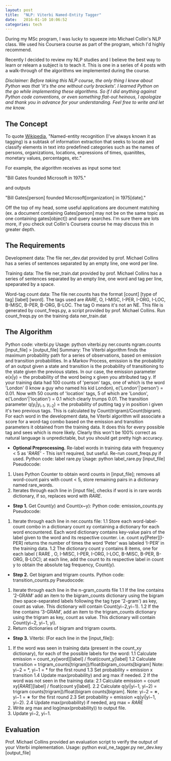 ```yaml
---
layout: post
title:  "NLP: Viterbi Named-Entity Tagger"
date:   2016-01-10 10:06:52
categories: tech
---
```


During my MSc program, I was lucky to squeeze into Michael Collin's NLP class. We used his Coursera course as part of the program, which I'd highly recommend.

Recently I decided to review my NLP studies and I believe the best way to learn or relearn a subject is to teach it. This is one in a series of 4 posts with a walk-through of the algorithms we implemented during the course.

*Disclaimer: Before taking this NLP course, the only thing I knew about Python was that 'it's the one without curly brackets'. I learned Python on the go while implementing these algorithms. So if I did anything against Python code conventions, or even something flat-out heinous, I apologize and thank you in advance for your understanding. Feel free to write and let me know.*

## The Concept

To quote [Wikipedia](https://wikipedia.org), "Named-entity recognition (I've always known it as tagging) is a subtask of information extraction that seeks to locate and classify elements in text into predefined categories such as the names of persons, organizations, locations, expressions of times, quanitites, monetary values, percentages, etc."

For example, the algorithm receives as input some text

"Bill Gates founded Microsoft in 1975."

and outputs

"Bill Gates[person] founded Microsoft[organization] in 1975[date]."

Off the top of my head, some useful applications are document matching (ex. a document containing Gates[person] may not be on the same topic as one containing gates[object]) and query searches. I'm sure there are lots more, if you check out Collin's Coursera course he may discuss this in greater depth.

## The Requirements

Development data: The file ner_dev.dat provided by prof. Michael Collins has a series of sentences separated by an empty line, one word per line.

Training data: The file ner_train.dat provided by prof. Michael Collins has a series of sentences separated by an empty line, one word and tag per line, speparated by a space.

Word-tag count data: The file ner.counts has the format [count] [type of tag] [label] [word]. The tags used are _RARE_, O, I-MISC, I-PER, I-ORG, I-LOC, B-MISC, B-PER, B-ORG, B-LOC. The tag O means it's not an NE. This file is generated by count_freqs.py, a script provided by prof. Michael Collins. Run count_freqs.py on the training data ner_train.dat


## The Algorithm
Python code: viterbi.py
Usage: python viterbi.py ner.counts ngram.counts [input_file] > [output_file]
Summary: The Viterbi algorithm finds the maximum probability path for a series of observations, based on emission and transition probabilities. In a Markov Process, emission is the probability of an output given a state and transition is the probability of transitioning to the state given the previous states. In our case, the emission parameter e(x|y) = the probability of the word being x given you attributed tag y. If your training data had 100 counts of 'person' tags, one of which is the word 'London' (I know a guy who named his kid London), e('London'|'person') = 0.01. Now with 50 counts of 'location' tags, 5 of which are 'London', e('London'|'location') = 0.1 which clearly trumps 0.01. The transition parameter q(y<sub>i</sub>|y<sub>i-1</sub>, y<sub>i-2</sub>) = the probability of putting tag y in position i given it's two previous tags. This is calculated by Count(trigram)/Count(bigram). For each word in the development data, he Viterbi algorithm will associate a score for a word-tag combo based on the emission and transition parameters it obtained from the training data. It does this for every possible tag and sees which is more likely. Clearly this won't be 100% correct as natural language is unpredictable, but you should get pretty high accuracy.

* **Optional Preprocessing.**
Re-label words in training data with frequency < 5 as '_RARE_' - This isn't required, but useful. Re-run count_freqs.py if used.
Python code: label rare.py
Usage: python label_rare.py [input_file]
Pseudocode:
1. Uses Python Counter to obtain word counts in [input_file]; removes all word-count pairs with count < 5, store remaining pairs in a dictionary named rare_words.
2. Iterates through each line in [input file], checks if word is in rare words dictionary, if so, replaces word with _RARE_.


* **Step 1.** Get Count(y) and Count(x~y):
Python code: emission_counts.py
Pseudocode:
1. Iterate through each line in ner.counts file:
1.1 Store each word-label-count combo in a dictionary count xy containing a dictionary for each word encountered. Each word dictionary contains key-value pairs of the label given to the word and its respective counter. i.e. count xy[Peter][I-PER] returns the number of times the word ‘Peter’ was labeled ‘I-PER’ in the training data.
1.2 The dictionary count y contains 8 items, one for each label ( RARE , O, I-MISC, I-PER, I-ORG, I-LOC, B-MISC, B-PER, B-ORG, B-LOC); at each line, add the count to its respective label in count y to obtain the absolute tag frequency, Count(y).

* **Step 2.** Get bigram and trigram counts.
Python code: transition_counts.py
Pseudocode:
1. Iterate through each line in the n-gram_counts file
1.1 If the line contains ’2-GRAM’ add an item to the bigram_counts dictionary using the bigram (two space-separated labels following the tag type '2-gram') as key, count as value. This dictionary will contain Count(yi−2,yi−1).
1.2 If the line contains ’3-GRAM’, add an item to the trigram_counts dictionary using the trigram as key, count as value. This dictionary will contain Count(yi−2, yi−1, yi).
2. Return dictionaries of bigram and trigram counts.

* **Step 3.** Viterbi:
(For each line in the [input_file]):
1. If the word was seen in training data (present in the count_xy dictionary), for each of the possible labels for the word:
1.1 Calculate emission = count_xy[word][label] / float(count_y[label]
1.2 Calculate transition = trigram_counts[trigram])/float(bigram_counts[bigram] Note: yi−2 = *, yi−1 = * for the first round
1.3 Set probability = emission x transition
1.4 Update max(probability) and arg max if needed.
2 If the word was not seen in the training data:
2.1 Calculate emission = count xy[_RARE_][label] / float(count y[label].
2.2 Calculate q(yi|yi−1, yi−2) = trigram counts[trigram])/float(bigram counts[bigram]. Note: yi−2 = ∗, yi−1 = ∗ for the first round
2.3 Set probability = emission ×q(yi|yi−1, yi−2).
2.4 Update max(probability) if needed, arg max = _RARE_
3. Write arg max and log(max(probability)) to output file.
4. Update yi−2, yi−1.


## Evaluation
Prof. Michael Collins provided an evaluation script to verify the output of your Viterbi implementation.
Usage: python eval_ne_tagger.py ner_dev.key [output_file]

